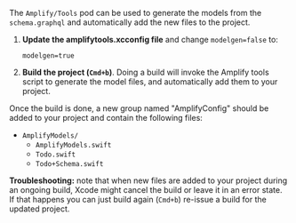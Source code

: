 The `Amplify/Tools` pod can be used to generate the models from the `schema.graphql` and automatically add the new files to the project.

1. **Update the amplifytools.xcconfig file** and change `modelgen=false` to:
    ```
    modelgen=true
    ```
2. **Build the project (`Cmd+b`)**. Doing a build will invoke the Amplify tools script to generate the model files, and automatically add them to your project.

Once the build is done, a new group named "AmplifyConfig" should be added to your project and contain the following files:

- `AmplifyModels/`
  - `AmplifyModels.swift`
  - `Todo.swift`
  - `Todo+Schema.swift`

<amplify-callout warning>

**Troubleshooting:** note that when new files are added to your project during an ongoing build, Xcode might cancel the build or leave it in an error state. If that happens you can just build again (`Cmd+b`) re-issue a build for the updated project.

</amplify-callout>
